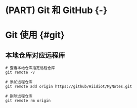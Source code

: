 
# (PART) Git 和 GitHub {-}

# Git 使用 {#git}

## 本地仓库对应远程库

```
# 查看本地仓库指定远程仓库
git remote -v

# 添加远程仓库
git remote add origin https://github/Hiidiot/MyNotes.git

# 删除远程仓库
git remote rm origin
```

